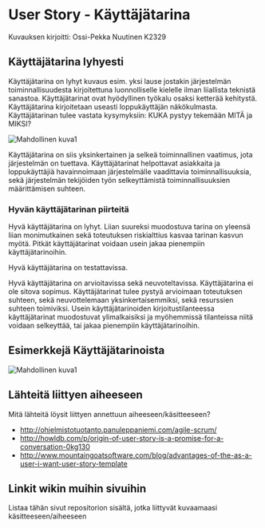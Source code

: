 # User Story - Käyttäjätarina

Kuvauksen kirjoitti: Ossi-Pekka Nuutinen K2329

## Käyttäjätarina lyhyesti

Käyttäjätarina on lyhyt kuvaus esim. yksi lause jostakin järjestelmän toiminnallisuudesta kirjoitettuna luonnolliselle kielelle ilman liiallista teknistä sanastoa. Käyttäjätarinat ovat hyödyllinen työkalu osaksi ketterää kehitystä. Käyttäjätarina kirjoitetaan useasti loppukäyttäjän näkökulmasta. Käyttäjätarinan tulee vastata kysymyksiin: KUKA pystyy tekemään MITÄ ja MIKSI?

![Mahdollinen kuva1]( https://ekiy5aot90-flywheel.netdna-ssl.com/wp-content/uploads/2015/09/segue-blog-effective-user-story-criteria_new.png )

Käyttäjätarina on siis yksinkertainen ja selkeä toiminnallinen vaatimus, jota järjestelmän on tuettava. Käyttäjätarinat helpottavat asiakkaita ja loppukäyttäjiä havainnoimaan järjestelmälle vaadittavia toiminnallisuuksia, sekä järjestelmän tekijöiden työn selkeyttämistä toiminnallisuuksien määrittämisen suhteen.

### Hyvän käyttäjätarinan piirteitä

Hyvä käyttäjätarina on lyhyt. Liian suureksi muodostuva tarina on yleensä liian monimutkainen sekä toteutuksen riskialttius kasvaa tarinan kasvun myötä. Pitkät käyttäjätarinat voidaan usein jakaa pienempiin käyttäjätarinoihin.

Hyvä käyttäjätarina on testattavissa.

Hyvä käyttäjätarina on arvioitavissa sekä neuvoteltavissa. Käyttäjätarina ei ole sitova sopimus. Käyttäjätarinat tulee pystyä arvioimaan toteutuksen suhteen, sekä neuvottelemaan yksinkertaisemmiksi, sekä resurssien suhteen toimiviksi. Usein käyttäjätarinoiden kirjoitustilanteessa käyttäjätarinat muodostuvat ylimalkaisiksi ja myöhemmissä tilanteissa niitä voidaan selkeyttää, tai jakaa pienempiin käyttäjätarinoihin.


## Esimerkkejä Käyttäjätarinoista

![Mahdollinen kuva1]( https://www.mountaingoatsoftware.com/uploads/articles/backlog.jpg )


## Lähteitä liittyen aiheeseen

Mitä lähteitä löysit liittyen annettuun aiheeseen/käsitteeseen?

* http://ohjelmistotuotanto.panuleppaniemi.com/agile-scrum/
* http://howldb.com/p/origin-of-user-story-is-a-promise-for-a-conversation-0kg130
* http://www.mountaingoatsoftware.com/blog/advantages-of-the-as-a-user-i-want-user-story-template


## Linkit wikin muihin sivuihin

Listaa tähän sivut repositorion sisältä, jotka liittyvät kuvaamaasi käsitteeseen/aiheeseen

